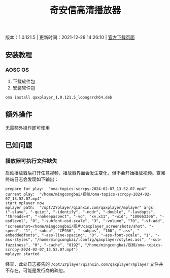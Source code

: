 ﻿---
id: 101
title: 奇安信高清播放器
toc: true
weight: 101
---

版本：1.0.121.5 | 更新时间：2021-12-28 14:26:10 | [官方下载页面](http://app.loongapps.cn/#/detail/101)

## 安装教程 

### AOSC OS 

1. 下载软件包
2. 安装软件包

```bash
oma install qaxplayer_1.0.121.5_loongarch64.deb
```

## 额外操作

无需额外操作即可使用

## 已知问题

### 播放器可执行文件缺失

启动播放器后打开任意视频，播放器界面会发生变化，但不会开始播放视频。查阅终端日志会发现如下输出：

```
prepare for play:  "oma-topics-scrcpy-2024-02-07_13.52.07.mp4"
current play:  "/home/mingcongbai/视频/oma-topics-scrcpy-2024-02-07_13.52.07.mp4"
start mplayer now
mplayer path:  "/opt/ZYplayer/qianxin.com/qaxplayer/mplayer" args:  ("-slave", "-quiet", "-identify", "-nodr", "-double", "-lavdopts", "threads=4", "-nokeepaspect", "-vo", "xv,x11", "-wid", "100663306", "-osdlevel", "0", "-subfont-osd-scale", "3", "-volume", "70", "-vf-add", "screenshot=/home/mingcongbai/图片/qaxplayer_screenshots/shot", "-speed", "1", "-subcp", "CP936", "-subpos", "100", "-ass", "-embeddedfonts", "-ass-line-spacing", "0", "-ass-font-scale", "1", "-ass-styles", "/home/mingcongbai/.config/qaxplayer/styles.ass", "-sub-fuzziness", "0", "-cache", "8192", "/home/mingcongbai/视频/oma-topics-scrcpy-2024-02-07_13.52.07.mp4")
mplayer started
```

经查，此处日志报告的 `/opt/ZYplayer/qianxin.com/qaxplayer/mplayer` 文件并不存在，可能是发行商的疏忽。
